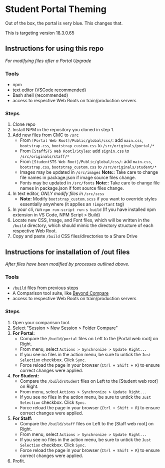# Student Portal Theming

Out of the box, the portal is very blue.
This changes that.

This is targeting version 18.3.0.65


## Instructions for using this repo 
_For modifying files after a Portal Upgrade_

### Tools
- npm
- text editor (VSCode recommended)
- Bash shell (recommended)
- access to respective Web Roots on train/production servers

### Steps
1. Clone repo
2. Install NPM in the repository you cloned in step 1.
3. Add new files from CMC to `/src` 
   - From `[Portal Web Root]/Public/global/css/`: add `main.css`, `bootstrap.css`, `bootstrap_custom.css` to `/src/originals/portal/*`
   - From `[StaffSTS Web Root]/Styles`: add `signin.css` to `/src/originals/staff/*`
   - From `[StudentSTS Web Root]/Public/global/css/`: add `main.css`, `bootstrap.css`, `bootstrap_custom.css` to `/src/originals/student/*`
   - Images may be updated in `/src/images` **Note::** Take care to change file names in package.json if image source files change. 
   - Fonts may be updated in `/src/fonts` **Note::** Take care to change file names in package.json if font source files change. 
4. In text editor, *ONLY modify files in `/src/scss`*
   - **Note:** Modify `bootstrap_custom.scss` if you want to override styles essentially anywhere (it applies an `!important` tag)
5. In your cli, run `npm run-script run-s build` (If you have installed npm extension in VS Code, NPM Script > Build) 
6. Locate new CSS, Image, and Font files, which will be written in the `/build` directory, which should mimic the directory structure of each respective Web Root. 
7. Copy and paste `/build` CSS files/directories to a Share Drive

## Instructions for installation of /out files 
_After files have been modified by processes outlined above._ 

### Tools
- `/build` files from previous steps
- A Comparison tool suite, like [Beyond Compare](https://www.scootersoftware.com/)
- access to respective Web Roots on train/production servers

### Steps
1. Open your comparison tool. 
2. Select "Session > New Session > Folder Compare"
3. **For Portal:** 
   - Compare the `/build/portal` files on Left to the [Portal web root] on Right. 
   - From menu, select `Actions > Synchronize > Update Right...`
   - If you see no files in the action menu, be sure to untick the `Just Selection` checkbox. Click `Sync`. 
   - Force reload the page in your browser (`Ctrl + Shift + R`) to ensure correct changes were applied.
4. **For Student:** 
   - Compare the `/build/student` files on Left to the [Student web root] on Right. 
   - From menu, select `Actions > Synchronize > Update Right...`
   - If you see no files in the action menu, be sure to untick the `Just Selection` checkbox. Click `Sync`. 
   - Force reload the page in your browser (`Ctrl + Shift + R`) to ensure correct changes were applied.
5. **For Staff:** 
   - Compare the `/build/staff` files on Left to the [Staff web root] on Right. 
   - From menu, select `Actions > Synchronize > Update Right...`
   - If you see no files in the action menu, be sure to untick the `Just Selection` checkbox. Click `Sync`. 
   - Force reload the page in your browser (`Ctrl + Shift + R`) to ensure correct changes were applied.
6. Profit.

